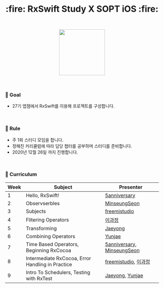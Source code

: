 <h1 align="center"> :fire: RxSwift Study   X   SOPT iOS :fire: </h1> 
</br>
  
<p align="center"> <img src="https://www.thedroidsonroids.com/wp-content/uploads/2016/02/Rx_Logo_M-390x390.png" width="150"> </p>

</br>

### :seedling: Goal

- 27기 앱잼에서 RxSwift를 이용해 프로젝트를 구성합니다.


</br>

### :herb: Rule

- 주 1회 스터디 모임을 합니다.
- 정해진 커리큘럼에 따라 담당 챕터를 공부하며 스터디를 준비합니다.
- 2020년 12월 26일 까지 진행합니다.


</br>

### :deciduous_tree: Curriculum

| Week | Subject                                          | Presenter                                                    |
| ---- | ------------------------------------------------ | ------------------------------------------------------------ |
| 1    | Hello, RxSwift!                                  | [5anniversary](https://github.com/5anniversary)              |
| 2    | Observserbles                                    | [MinseungSeon](https://github.com/minseungseon)              |
| 3    | Subjects                                         | [freemjstudio](https://github.com/freemjstudio)              |
| 4    | Flitering Operators                              | [이과정](https://github.com/gwajeong)                        |
| 5    | Transforming                                     | [Jaeyong](https://github.com/wody27)                         |
| 6    | Combining Operators                              | [Yunjae](https://github.com/qodhrkawk)                       |
| 7    | Time Based Operators, Beginning RxCocoa          | [5anniversary](https://github.com/5anniversary), [MinseungSeon](https://github.com/minseungseon) |
| 8    | Intermediate RxCocoa, Error Handling in Practice | [freemjstudio](https://github.com/freemjstudio), [이과정](https://github.com/gwajeong) |
| 9    | Intro To Schedulers, Testing with RxTest         | [Jaeyong](https://github.com/wody27), [Yunjae](https://github.com/qodhrkawk) |

